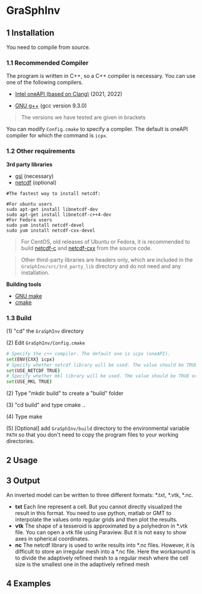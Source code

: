 # GraSphInv

## 1 Installation

You need to compile from source. 

### 1.1 Recommended Compiler

The program is written in C++, so a C++ compiler is necessary. You can use one of the following compilers.

- [Intel oneAPI (based on Clang)](https://www.intel.com/content/www/us/en/developer/tools/oneapi/toolkits.html#gs.koucg5) (2021, 2022)

- [GNU g++](https://gcc.gnu.org/) (gcc version 9.3.0)

> The versions we have tested are given in brackets

You can modify `Config.cmake` to specify a compiler. The default is oneAPI compiler for which the command is `icpx`.

### 1.2 Other requirements

**3rd party libraries**

- [gsl](https://www.gnu.org/software/gsl/) (necessary)
- [netcdf](https://www.unidata.ucar.edu/software/netcdf/) (optional)

```shell
#The fastest way to install netcdf:

#For ubuntu users
sudo apt-get install libnetcdf-dev
sudo apt-get install libnetcdf-c++4-dev
#For Fedora users
sudo yum install netcdf-devel
sudo yum install netcdf-cxx-devel
```

> For CentOS, old releases of Ubuntu or Fedora, it is recommended to build [netcdf-c](https://www.unidata.ucar.edu/software/netcdf/docs/) and [netcdf-cxx](https://github.com/Unidata/netcdf-cxx4) from the source code. 

> Other third-party libraries are headers only, which are included in the `GraSphInv/src/3rd_party_lib` directory and do not need and any installation.

**Building tools**

- [GNU make](https://www.gnu.org/software/make/)
- [cmake](https://cmake.org/) 

### 1.3 Build

(1) "cd" the `GraSphInv` directory

(2) Edit `GraSphInv/Config.cmake`

```bash
# Specify the c++ compiler. The default one is icpx (oneAPI).
set(ENV{CXX} icpx)
# Specify whether netcdf library will be used. The value should be TRUE or FALSE
set(USE_NETCDF TRUE)
# Specify whether mkl library will be used. THe value should be TRUE or FALSE
set(USE_MKL TRUE)
```

(2) Type "mkdir build" to create a "build" folder

(3) "cd build" and type cmake ..

(4) Type make

(5) [Optional] add `GraSphInv/build` directory to the environmental variable `PATH` so that you don't need to copy the program files to your working directories.

## 2 Usage



## 3 Output

An inverted model can be  written to three different formats: *.txt, *.vtk, *.nc.

- **txt** Each line represent a cell. But you cannot directly visualized the result in this format.  You need to use python, matlab or GMT to interpolate the values onto regular grids and then plot the results.
- **vtk** The shape of a tesseroid is approximated by a polyhedron in *.vtk file. You can open a vtk file using Paraview. But it is not easy to show axes in spherical coordinates.
- **nc** The netcdf library is used to write results into *.nc files. However, it is difficult to store an irregular mesh into a *.nc file. Here the workaround is to divide the adaptively refined mesh to a regular mesh where the cell size is the smallest one in the adaptively refined mesh



## 4 Examples



